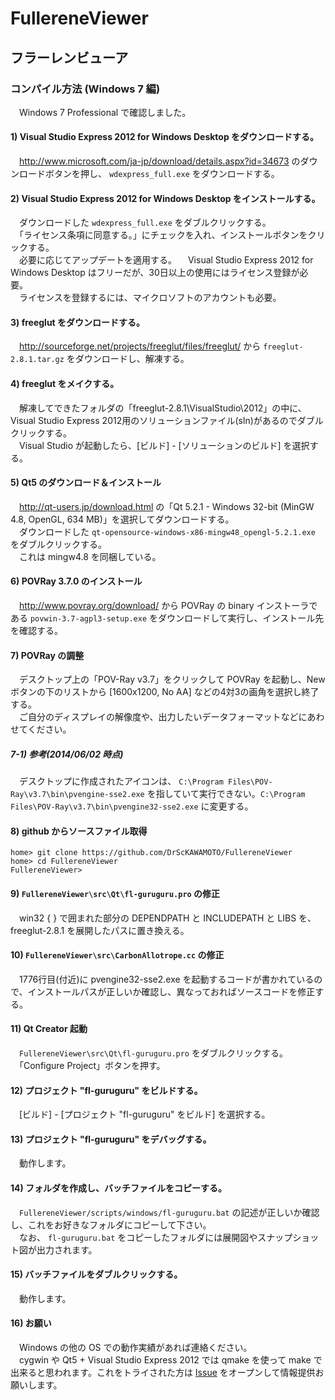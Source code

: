 # FullereneViewer
## フラーレンビューア
### コンパイル方法 (Windows 7 編)
　Windows 7 Professional で確認しました。

#### 1) Visual Studio Express 2012 for Windows Desktop をダウンロードする。
　<http://www.microsoft.com/ja-jp/download/details.aspx?id=34673> のダウンロードボタンを押し、 `wdexpress_full.exe` をダウンロードする。

#### 2) Visual Studio Express 2012 for Windows Desktop をインストールする。
　ダウンロードした `wdexpress_full.exe` をダブルクリックする。  
　「ライセンス条項に同意する。」にチェックを入れ、インストールボタンをクリックする。  
　必要に応じてアップデートを適用する。
　Visual Studio Express 2012 for Windows Desktop はフリーだが、30日以上の使用にはライセンス登録が必要。  
　ライセンスを登録するには、マイクロソフトのアカウントも必要。

#### 3) freeglut をダウンロードする。
　<http://sourceforge.net/projects/freeglut/files/freeglut/> から `freeglut-2.8.1.tar.gz` をダウンロードし、解凍する。

#### 4) freeglut をメイクする。
　解凍してできたフォルダの「freeglut-2.8.1\VisualStudio\2012」の中に、Visual Studio Express 2012用のソリューションファイル(sln)があるのでダブルクリックする。  
　Visual Studio が起動したら、[ビルド] - [ソリューションのビルド] を選択する。

#### 5) Qt5 のダウンロード＆インストール
　<http://qt-users.jp/download.html> の「Qt 5.2.1 - Windows 32-bit (MinGW 4.8, OpenGL, 634 MB)」を選択してダウンロードする。  
　ダウンロードした `qt-opensource-windows-x86-mingw48_opengl-5.2.1.exe` をダブルクリックする。  
　これは mingw4.8 を同梱している。

#### 6) POVRay 3.7.0 のインストール
　<http://www.povray.org/download/> から POVRay の binary インストーラである `povwin-3.7-agpl3-setup.exe` をダウンロードして実行し、インストール先を確認する。

#### 7) POVRay の調整
　デスクトップ上の「POV-Ray v3.7」をクリックして POVRay を起動し、New ボタンの下のリストから [1600x1200, No AA] などの4対3の画角を選択し終了する。  
　ご自分のディスプレイの解像度や、出力したいデータフォーマットなどにあわせてください。

##### 7-1) 参考(2014/06/02 時点)
　デスクトップに作成されたアイコンは、 `C:\Program Files\POV-Ray\v3.7\bin\pvengine-sse2.exe` を指していて実行できない。`C:\Program Files\POV-Ray\v3.7\bin\pvengine32-sse2.exe` に変更する。

#### 8) github からソースファイル取得
    home> git clone https://github.com/DrScKAWAMOTO/FullereneViewer
    home> cd FullereneViewer
    FullereneViewer> 

#### 9) `FullereneViewer\src\Qt\fl-guruguru.pro` の修正
　win32 { } で囲まれた部分の DEPENDPATH と INCLUDEPATH と LIBS を、freeglut-2.8.1 を展開したパスに置き換える。

#### 10) `FullereneViewer\src\CarbonAllotrope.cc` の修正
　1776行目(付近)に pvengine32-sse2.exe を起動するコードが書かれているので、インストールパスが正しいか確認し、異なっておればソースコードを修正する。

#### 11) Qt Creator 起動
　`FullereneViewer\src\Qt\fl-guruguru.pro` をダブルクリックする。  
　「Configure Project」ボタンを押す。

#### 12) プロジェクト "fl-guruguru" をビルドする。
　[ビルド] - [プロジェクト "fl-guruguru" をビルド] を選択する。

#### 13) プロジェクト "fl-guruguru" をデバッグする。
　動作します。

#### 14) フォルダを作成し、バッチファイルをコピーする。
　`FullereneViewer/scripts/windows/fl-guruguru.bat` の記述が正しいか確認し、これをお好きなフォルダにコピーして下さい。  
　なお、 `fl-guruguru.bat` をコピーしたフォルダには展開図やスナップショット図が出力されます。

#### 15) バッチファイルをダブルクリックする。
　動作します。

#### 16) お願い
　Windows の他の OS での動作実績があれば連絡ください。  
　cygwin や Qt5 + Visual Studio Express 2012 では qmake を使って make で出来ると思われます。これをトライされた方は [Issue](https://github.com/DrScKAWAMOTO/FullereneViewer/issues) をオープンして情報提供お願いします。
